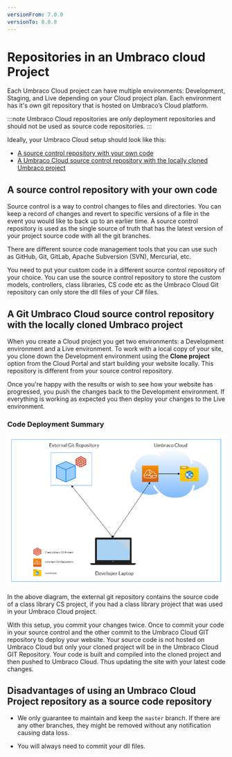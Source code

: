 ```yaml
---
versionFrom: 7.0.0
versionTo: 8.0.0
---
```


# Repositories in an Umbraco cloud Project

Each Umbraco Cloud project can have multiple environments: Development, Staging, and Live depending on your Cloud project plan. Each environment has it's own git repository that is hosted on Umbraco’s Cloud platform.

:::note
Umbraco Cloud repositories are *only* deployment repositories and should not be used as source code repositories.
:::

Ideally, your Umbraco Cloud setup should look like this:

- [A source control repository with your own code](#a-source-control-repository-with-your-own-code)
- [A Umbraco Cloud source control repository with the locally cloned Umbraco project](#a-git-umbraco-cloud-source-control-repository-with-the-locally-cloned-umbraco-project)

## A source control repository with your own code

Source control is a way to control changes to files and directories. You can keep a record of changes and revert to specific versions of a file in the event you would like to back up to an earlier time. A source control repository is used as the single source of truth that has the latest version of your project source code with all the git branches.

There are different source code management tools that you can use such as GitHub, Git, GitLab, Apache Subversion (SVN), Mercurial, etc.

You need to put your custom code in a different source control repository of your choice. You can use the source control repository to store the custom models, controllers, class libraries, CS code etc as the Umbraco Cloud Git repository can only store the dll files of your C# files.

## A Git Umbraco Cloud source control repository with the locally cloned Umbraco project

When you create a Cloud project you get two environments: a Development environment and a Live environment. To work with a local copy of your site, you clone down the Development environment using the **Clone project** option from the Cloud Portal and start building your website locally. This repository is different from your source control repository.

Once you're happy with the results or wish to see how your website has progressed, you push the changes back to the Development environment. If everything is working as expected you then deploy your changes to the Live environment.

### Code Deployment Summary

![Umbraco Cloud Overview](images/UCP_v8.png)

In the above diagram, the external git repository contains the source code of a class library CS project, if you had a class library project that was used in your Umbraco Cloud project.

With this setup, you commit your changes twice. Once to commit your code in your source control and the other commit to the Umbraco Cloud GIT repository to deploy your website. Your source code is not hosted on Umbraco Cloud but only your cloned project will be in the Umbraco Cloud GIT Repository. Your code is built and compiled into the cloned project and then pushed to Umbraco Cloud. Thus updating the site with your latest code changes.

## Disadvantages of using an Umbraco Cloud Project repository as a source code repository

- We only guarantee to maintain and keep the `master` branch. If there are any other branches, they might be removed without any notification causing data loss.

- You will always need to commit your dll files.
